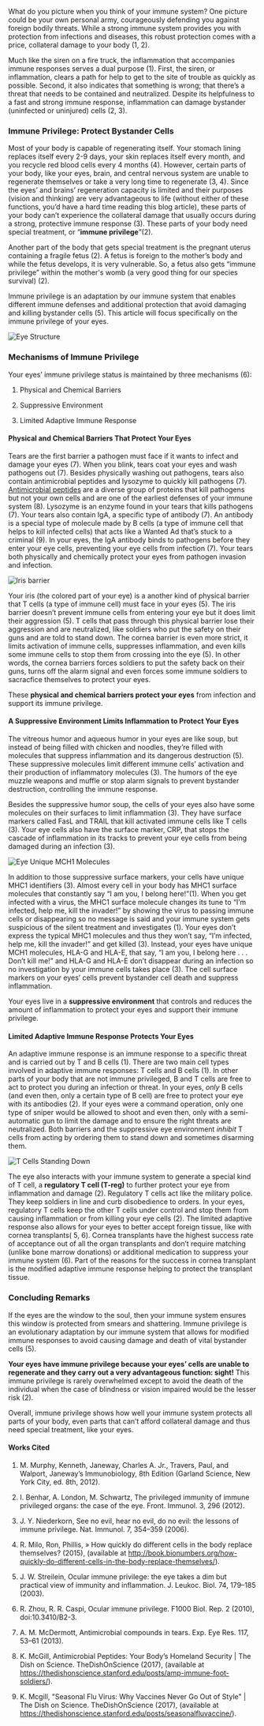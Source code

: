 ﻿What do you picture when you think of your immune system? One picture could be your own personal army, courageously defending you against foreign bodily threats. While a strong immune system provides you with protection from infections and diseases, this robust protection comes with a price, collateral damage to your body (1, 2). 

Much like the siren on a fire truck, the inflammation that accompanies immune responses serves a dual purpose (1). First, the siren, or inflammation, clears a path for help to get to the site of trouble as quickly as possible. Second, it also indicates that something is wrong; that there’s a threat that needs to be contained and neutralized. Despite its helpfulness to a fast and strong immune response, inflammation can damage bystander (uninfected or uninjured) cells (2, 3).

### Immune Privilege: Protect  Bystander Cells

Most of your body is capable of regenerating itself. Your stomach lining replaces itself every 2-9 days, your skin replaces itself every month, and you recycle red blood cells every 4 months (4). However, certain parts of your body, like your eyes, brain, and central nervous system are unable to regenerate themselves or take a very long time to regenerate (3, 4). Since the eyes’ and brains’ regeneration capacity is limited and their purposes (vision and thinking) are very advantageous to life (without either of these functions, you’d have a hard time reading this blog article), these parts of your body can’t experience the collateral damage that usually occurs during a strong, protective immune response (3). These parts of your body need special treatment, or “**immune privilege**”(2). 

Another part of the body that gets special treatment is the pregnant uterus containing a fragile fetus (2). A fetus is foreign to the mother’s body and while the fetus develops, it is very vulnerable.  So, a fetus also gets “immune privilege” within the mother's womb (a very good thing for our species survival) (2). 

Immune privilege is an adaptation by our immune system that enables different immune defenses and additional protection that avoid damaging and killing bystander cells (5). This article will focus specifically on the immune privilege of your eyes.
    
![Eye Structure ](.images/Eye.002.jpeg)

### Mechanisms of Immune Privilege
Your eyes’ immune privilege status is maintained by three mechanisms (6):

1. Physical and Chemical Barriers

2. Suppressive Environment

3. Limited Adaptive Immune Response

#### Physical and Chemical Barriers That Protect Your Eyes


Tears are the first barrier a pathogen must face if it wants to infect and damage your eyes (7). When you blink, tears coat your eyes and wash pathogens out (7). Besides physically washing out pathogens, tears also contain antimicrobial peptides and lysozyme to quickly kill pathogens (7). [Antimicrobial peptides](https://thedishonscience.stanford.edu/posts/amp-immune-foot-soldiers/) are a diverse group of proteins that kill pathogens but not your own cells and are one of the earliest defenses of your immune system (8). Lysozyme is an enzyme found in your tears that kills pathogens (7). Your tears also contain IgA, a specific type of antibody (7). An antibody is a special type of molecule made by B cells (a type of immune cell that helps to kill infected cells) that acts like a Wanted Ad that’s stuck to a criminal (9). In your eyes, the IgA antibody binds to pathogens before they enter your eye cells, preventing your eye cells from infection (7). Your tears both physically and chemically protect your eyes from pathogen invasion and infection.

![Iris barrier](/images/TDOS_EyePrivilege.003.jpeg)

Your iris (the colored part of your eye) is a another kind of physical barrier that T cells (a type of immune cell) must face in your eyes (5). The iris barrier doesn’t prevent immune cells from entering your eye but it does limit their aggression (5). T cells that pass through this physical barrier lose their aggression and are neutralized, like soldiers who put the safety on their guns and are told to stand down. The cornea barrier is even more strict, it limits activation of immune cells, suppresses inflammation, and even kills some immune cells to stop them from crossing into the eye (5). In other words, the cornea barriers forces soldiers to put the safety back on their guns, turns off the alarm signal and even forces some immune soldiers to sacracfice themselves to protect your eyes.

These **physical and chemical barriers protect your eyes** from infection and support its immune privilege.

#### A Suppressive Environment Limits Inflammation to Protect Your Eyes

The vitreous humor and aqueous humor in your eyes are like soup, but instead of being filled with chicken and noodles, they’re filled with molecules that suppress inflammation and its dangerous destruction (5). These suppressive molecules limit different immune cells’ activation and their production of inflammatory molecules (3). The humors of the eye muzzle weapons and muffle or stop alarm signals to prevent bystander destruction, controlling the immune response.

Besides the suppressive humor soup, the cells of your eyes also have some molecules on their surfaces to limit inflammation (3). They have surface markers called FasL and TRAIL that kill activated immune cells like T cells (3). Your eye cells also have the surface marker, CRP, that stops the cascade of inflammation in its tracks to prevent your eye cells from being damaged during an infection (3). 

![Eye Unique MCH1 Molecules](.images/TDOS_EyePrivilege.004.jpeg)

In addition to those suppressive surface markers, your cells have unique MHC1 identifiers (3). Almost every cell in your body has MHC1 surface molecules that constantly say “I am you, I belong here!”(1). When you get infected with a virus, the MHC1 surface molecule changes its tune to “I’m infected, help me, kill the invader!” by showing the virus to passing immune cells or disappearing so no message is said and your immune system gets suspicious of the silent treatment and investigates (1). Your eyes don’t express the typical MHC1 molecules and thus they won’t say, “I’m infected, help me, kill the invader!” and get killed (3). Instead, your eyes have unique MCH1 molecules, HLA-G and HLA-E, that say, “I am you, I belong here . . . Don’t kill me!” and HLA-G and HLA-E don’t disappear during an infection so no investigation by your immune cells takes place (3). The cell surface markers on your eyes’ cells prevent bystander cell death and suppress inflammation.

Your eyes live in a **suppressive environment** that controls and reduces the amount of inflammation to protect your eyes and support their immune privilege.

#### Limited Adaptive Immune Response Protects Your Eyes

An adaptive immune response is an immune response to a specific threat and is carried out by T and B cells (1). There are two main cell types involved in adaptive immune responses: T cells and B cells (1). In other parts of your body that are not immune privileged, B and T cells are free to act to protect you during an infection or threat. In your eyes, *only* B cells (and even then, only a certain type of B cell) are free to protect your eye with its antibodies (2). If your eyes were a command operation, only one type of sniper would be allowed to shoot and even then, only with a semi-automatic gun to limit the damage and to ensure the right threats are neutralized. Both barriers and the suppressive eye environment *inhibit* T cells from acting by ordering them to stand down and sometimes disarming them.

![T Cells Standing Down](/images/TDOS_EyePrivilege.005.jpeg)

The eye also interacts with your immune system to generate a special kind of T cell, a **regulatory T cell (T-reg)** to further protect your eye from inflammation and damage (2). Regulatory T cells act like the military police. They keep soldiers in line and curb disobedience to orders. In your eyes, regulatory T cells keep the other T cells under control and stop them from causing inflammation or from killing your eye cells (2). The limited adaptive response also allows for your eyes to better accept foreign tissue, like with cornea transplants( 5, 6). Cornea transplants have the highest success rate of acceptance out of all the organ transplants and don’t require matching (unlike bone marrow donations) or additional medication to suppress your immune system (6). Part of the reasons for the success in cornea transplant is the modified adaptive immune response helping to protect the transplant tissue.


### Concluding Remarks

If the eyes are the window to the soul, then your immune system ensures this window is protected from smears and shattering. Immune privilege is an evolutionary adaptation by our immune system that allows for modified immune responses to avoid causing damage and death of vital bystander cells (5). 

**Your eyes have immune privilege because your eyes’ cells are unable to regenerate and they carry out a very advantageous function: sight!** This immune privilege is rarely overwhelmed except to avoid the death of the individual when the case of blindness or vision impaired would be the lesser risk (2). 

Overall, immune privilege shows how well your immune system protects all parts of your body, even parts that can’t afford collateral damage and thus need special treatment, like your eyes.

#### Works Cited

1. M. Murphy, Kenneth, Janeway, Charles A. Jr., Travers, Paul, and Walport, Janeway’s Immunobiology, 8th Edition (Garland Science, New York City, ed. 8th, 2012).

2. I. Benhar, A. London, M. Schwartz, The privileged immunity of immune privileged organs: the case of the eye. Front. Immunol.  3, 296 (2012).

3. J. Y. Niederkorn, See no evil, hear no evil, do no evil: the lessons of immune privilege. Nat. Immunol.  7, 354–359 (2006).

4. R. Milo, Ron, Phillis, » How quickly do different cells in the body replace themselves? (2015), (available at http://book.bionumbers.org/how-quickly-do-different-cells-in-the-body-replace-themselves/).

5. J. W. Streilein, Ocular immune privilege: the eye takes a dim but practical view of immunity and inflammation. J. Leukoc. Biol.  74, 179–185 (2003).

6. R. Zhou, R. R. Caspi, Ocular immune privilege. F1000 Biol. Rep.  2 (2010), doi:10.3410/B2-3.

7. A. M. McDermott, Antimicrobial compounds in tears. Exp. Eye Res.  117, 53–61 (2013).

8. K. McGill, Antimicrobial Peptides: Your Body’s Homeland Security | The Dish on Science. TheDishOnScience (2017), (available at https://thedishonscience.stanford.edu/posts/amp-immune-foot-soldiers/).

9. K. Mcgill, &quot;Seasonal Flu Virus: Why Vaccines Never Go Out of Style&quot; | The Dish on Science. TheDishOnScience (2017), (available at https://thedishonscience.stanford.edu/posts/seasonalfluvaccine/).


